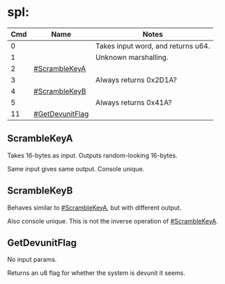 # spl:

| Cmd | Name                                           | Notes                              |
| --- | ---------------------------------------------- | ---------------------------------- |
| 0   |                                                | Takes input word, and returns u64. |
| 1   |                                                | Unknown marshalling.               |
| 2   | [\#ScrambleKeyA](#ScrambleKeyA "wikilink")     |                                    |
| 3   |                                                | Always returns 0x2D1A?             |
| 4   | [\#ScrambleKeyB](#ScrambleKeyB "wikilink")     |                                    |
| 5   |                                                | Always returns 0x41A?              |
| 11  | [\#GetDevunitFlag](#GetDevunitFlag "wikilink") |                                    |

## ScrambleKeyA

Takes 16-bytes as input. Outputs random-looking 16-bytes.

Same input gives same output. Console unique.

## ScrambleKeyB

Behaves similar to [\#ScrambleKeyA](#ScrambleKeyA "wikilink"), but with
different output.

Also console unique. This is not the inverse operation of
[\#ScrambleKeyA](#ScrambleKeyA "wikilink").

## GetDevunitFlag

No input params.

Returns an u8 flag for whether the system is devunit it seems.
